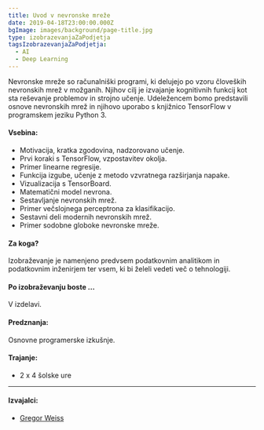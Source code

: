 ```yaml
---
title: Uvod v nevronske mreže
date: 2019-04-18T23:00:00.000Z
bgImage: images/background/page-title.jpg
type: izobrazevanjaZaPodjetja
tagsIzobrazevanjaZaPodjetja:
  - AI
  - Deep Learning
---
```

Nevronske mreže so računalniški programi, ki delujejo po vzoru človeških nevronskih mrež v možganih. Njihov cilj je izvajanje kognitivnih funkcij kot sta reševanje problemov in strojno učenje. Udeležencem bomo predstavili osnove nevronskih mrež in njihovo uporabo s knjižnico TensorFlow v programskem jeziku Python 3.

#### Vsebina:

* Motivacija, kratka zgodovina, nadzorovano učenje.
* Prvi koraki s TensorFlow, vzpostavitev okolja.
* Primer linearne regresije.
* Funkcija izgube, učenje z metodo vzvratnega razširjanja napake.
* Vizualizacija s TensorBoard.
* Matematični model nevrona.
* Sestavljanje nevronskih mrež.
* Primer večslojnega perceptrona za klasifikacijo.
* Sestavni deli modernih nevronskih mrež.
* Primer sodobne globoke nevronske mreže.

#### Za koga?

Izobraževanje je namenjeno predvsem podatkovnim analitikom in podatkovnim inženirjem ter vsem, ki bi želeli vedeti več o tehnologiji.

#### Po izobraževanju boste ...

V izdelavi.

#### Predznanja:

Osnovne programerske izkušnje.

#### Trajanje:

* 2 x 4 šolske ure

- - -

#### Izvajalci:

* [Gregor Weiss](/izvajalci/gregor-weiss/)
